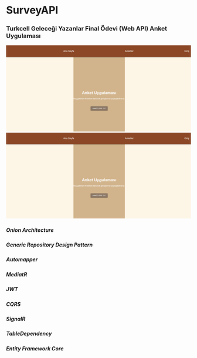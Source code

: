 # SurveyAPI
### Turkcell Geleceği Yazanlar Final Ödevi (Web API) Anket Uygulaması


![image.png](https://github.com/mutluf/Survey-API/blob/master/image.png)
![surveys.png](https://github.com/mutluf/Survey-API/blob/master/image.png)

##### Onion Architecture
##### Generic Repository Design Pattern
##### Automapper
##### MediatR
##### JWT
##### CQRS
##### SignalR
##### TableDependency
##### Entity Framework Core

